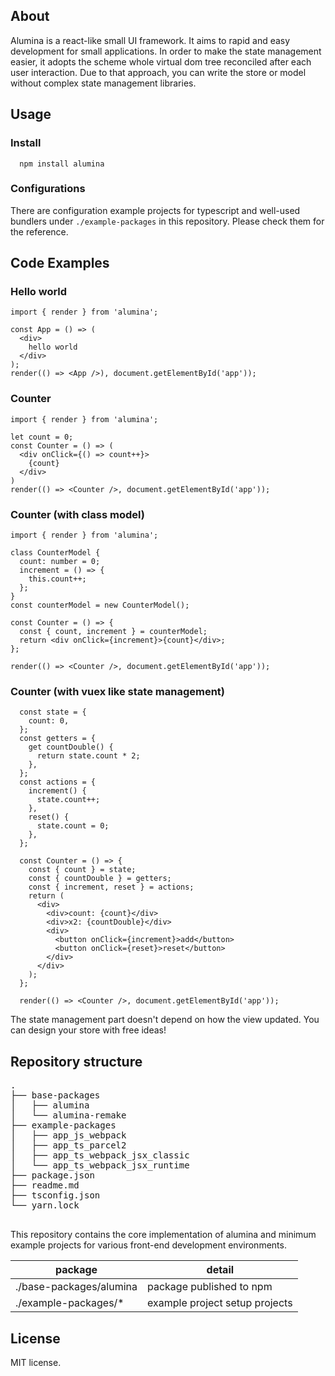 ## About

Alumina is a react-like small UI framework. It aims to rapid and easy development for small applications.
In order to make the state management easier, it adopts the scheme whole virtual dom tree reconciled after each user interaction.
Due to that approach, you can write the store or model without complex state management libraries.
## Usage 

### Install
```
  npm install alumina
```
### Configurations
There are configuration example projects for typescript and well-used bundlers under `./example-packages` in this repository. Please check them for the reference.
## Code Examples
### Hello world
```tsx
import { render } from 'alumina';

const App = () => (
  <div>
    hello world
  </div>
);
render(() => <App />), document.getElementById('app'));

```

### Counter

```tsx
import { render } from 'alumina';

let count = 0;
const Counter = () => (
  <div onClick={() => count++}>
    {count}
  </div>
)
render(() => <Counter />, document.getElementById('app'));
```

### Counter (with class model)

```tsx
import { render } from 'alumina';

class CounterModel {
  count: number = 0;
  increment = () => {
    this.count++;
  };
}
const counterModel = new CounterModel();

const Counter = () => {
  const { count, increment } = counterModel;
  return <div onClick={increment}>{count}</div>;
};

render(() => <Counter />, document.getElementById('app'));
```

### Counter (with vuex like state management)
```tsx
  const state = {
    count: 0,
  };
  const getters = {
    get countDouble() {
      return state.count * 2;
    },
  };
  const actions = {
    increment() {
      state.count++;
    },
    reset() {
      state.count = 0;
    },
  };

  const Counter = () => {
    const { count } = state;
    const { countDouble } = getters;
    const { increment, reset } = actions;
    return (
      <div>
        <div>count: {count}</div>
        <div>x2: {countDouble}</div>
        <div>
          <button onClick={increment}>add</button>
          <button onClick={reset}>reset</button>
        </div>
      </div>
    );
  };

  render(() => <Counter />, document.getElementById('app'));
```

The state management part doesn't depend on how the view updated.
You can design your store with free ideas!

## Repository structure

<pre>
.
├── base-packages
│   ├── alumina
│   └── alumina-remake
├── example-packages
│   ├── app_js_webpack
│   ├── app_ts_parcel2
│   ├── app_ts_webpack_jsx_classic
│   └── app_ts_webpack_jsx_runtime
├── package.json
├── readme.md
├── tsconfig.json
└── yarn.lock

</pre>

This repository contains the core implementation of alumina and minimum example projects for various front-end development environments.

| package | detail |
| ---- | ---- |
| ./base-packages/alumina | package published to npm |
| ./example-packages/* | example project setup projects |


## License

MIT license.
